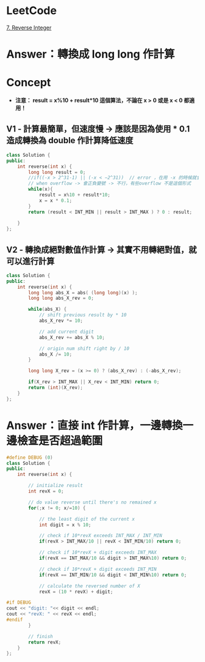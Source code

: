 # LeetCode
[7. Reverse Integer](https://leetcode.com/problems/reverse-integer/)

# Answer：轉換成 long long 作計算

# Concept
- **注意： result = x%10 + result*10 這個算法，不論在 x > 0 或是 x < 0 都適用！**

## V1 - 計算最簡單，但速度慢 -> 應該是因為使用 * 0.1 造成轉換為 double 作計算降低速度
```Cpp
class Solution {
public:
    int reverse(int x) {
        long long result = 0;
        //if((-x > 2^31-1) || (-x < −2^31))  // error ，在用 -x 的時候就會overflow了，之後便無法成功比較
        // when overflow -> 會正負變號 -> 不行，有些overflow 不是這個形式
        while(x){
            result = x%10 + result*10;
            x = x * 0.1;
        }
        return (result < INT_MIN || result > INT_MAX ) ? 0 : result;
        
    }
};
```

## V2 - 轉換成絕對數值作計算 -> 其實不用轉絕對值，就可以進行計算
```Cpp
class Solution {
public:
    int reverse(int x) {
        long long abs_X = abs( (long long)(x) );
        long long abs_X_rev = 0;

        while(abs_X) {
            // shift previous result by * 10
            abs_X_rev *= 10;

            // add current digit
            abs_X_rev += abs_X % 10;

            // origin num shift right by / 10
            abs_X /= 10;
        }

        long long X_rev = (x >= 0) ? (abs_X_rev) : (-abs_X_rev);

        if(X_rev > INT_MAX || X_rev < INT_MIN) return 0;
        return (int)(X_rev);
    }
};
```


# Answer：直接 int 作計算，一邊轉換一邊檢查是否超過範圍
```Cpp
#define DEBUG (0)
class Solution {
public:
    int reverse(int x) {

        // initialize result
        int revX = 0;

        // do value reverse until there's no remained x
        for(;x != 0; x/=10) {

            // the least digit of the current x
            int digit = x % 10;

            // check if 10*revX exceeds INT_MAX / INT_MIN
            if(revX > INT_MAX/10 || revX < INT_MIN/10) return 0;

            // check if 10*revX + digit exceeds INT_MAX
            if(revX == INT_MAX/10 && digit > INT_MAX%10) return 0;

            // check if 10*revX + digit exceeds INT_MIN
            if(revX == INT_MIN/10 && digit < INT_MIN%10) return 0;

            // calculate the reversed number of X
            revX = (10 * revX) + digit;

#if DEBUG
cout << "digit: "<< digit << endl;
cout << "revX: " << revX << endl;
#endif
        }

        // finish
        return revX;
    }
};
```